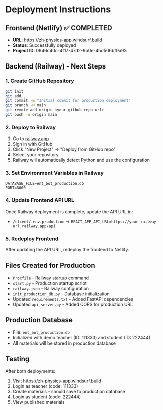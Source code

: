 # Deployment Instructions

## Frontend (Netlify) ✅ COMPLETED
- **URL**: https://zh-physics-app.windsurf.build
- **Status**: Successfully deployed
- **Project ID**: 0946c40c-4f17-47d2-9b0e-4bd506bf9a93

## Backend (Railway) - Next Steps

### 1. Create GitHub Repository
```bash
git init
git add .
git commit -m "Initial commit for production deployment"
git branch -M main
git remote add origin <your-github-repo-url>
git push -u origin main
```

### 2. Deploy to Railway
1. Go to [railway.app](https://railway.app)
2. Sign in with GitHub
3. Click "New Project" → "Deploy from GitHub repo"
4. Select your repository
5. Railway will automatically detect Python and use the configuration

### 3. Set Environment Variables in Railway
```
DATABASE_FILE=ent_bot_production.db
PORT=8000
```

### 4. Update Frontend API URL
Once Railway deployment is complete, update the API URL in:
- `/client/.env.production` → `REACT_APP_API_URL=https://your-railway-url.railway.app/api`

### 5. Redeploy Frontend
After updating the API URL, redeploy the frontend to Netlify.

## Files Created for Production
- `Procfile` - Railway startup command
- `start.py` - Production startup script
- `railway.json` - Railway configuration
- `init_production_db.py` - Database initialization
- Updated `requirements.txt` - Added FastAPI dependencies
- Updated `api_server.py` - Added CORS for production URL

## Production Database
- File: `ent_bot_production.db`
- Initialized with demo teacher (ID: 111333) and student (ID: 222444)
- All materials will be stored in production database

## Testing
After both deployments:
1. Visit https://zh-physics-app.windsurf.build
2. Login as teacher (code: 111333)
3. Create materials - should save to production database
4. Login as student (code: 222444) 
5. View published materials
